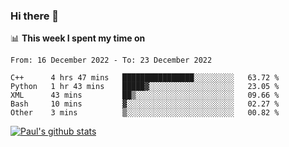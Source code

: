 ### Hi there 👋

📊 **This week I spent my time on**
<!--START_SECTION:waka-->

```text
From: 16 December 2022 - To: 23 December 2022

C++      4 hrs 47 mins   ████████████████░░░░░░░░░   63.72 %
Python   1 hr 43 mins    █████▓░░░░░░░░░░░░░░░░░░░   23.05 %
XML      43 mins         ██▒░░░░░░░░░░░░░░░░░░░░░░   09.66 %
Bash     10 mins         ▓░░░░░░░░░░░░░░░░░░░░░░░░   02.27 %
Other    3 mins          ▒░░░░░░░░░░░░░░░░░░░░░░░░   00.82 %
```

<!--END_SECTION:waka-->


[![Paul's github stats](https://github-readme-stats.vercel.app/api?username=mickeyouyou&theme=dracula&show_icons=true)](https://github.com/anuraghazra/github-readme-stats)
